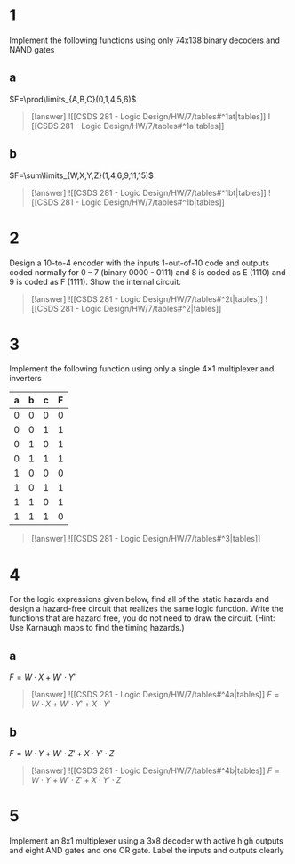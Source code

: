 # 1

Implement the following functions using only 74x138 binary decoders and NAND gates

## a

$F=\prod\limits_{A,B,C}(0,1,4,5,6)$

> [!answer]
> ![[CSDS 281 - Logic Design/HW/7/tables#^1at|tables]]
> ![[CSDS 281 - Logic Design/HW/7/tables#^1a|tables]]

## b

$F=\sum\limits_{W,X,Y,Z}(1,4,6,9,11,15)$

> [!answer]
> ![[CSDS 281 - Logic Design/HW/7/tables#^1bt|tables]]
> ![[CSDS 281 - Logic Design/HW/7/tables#^1b|tables]]

# 2

Design a 10-to-4 encoder with the inputs 1-out-of-10 code and outputs coded normally for 0 – 7 (binary 0000 - 0111) and 8 is coded as E (1110) and 9 is coded as F (1111). Show the internal circuit.

> [!answer]
> ![[CSDS 281 - Logic Design/HW/7/tables#^2t|tables]]
> ![[CSDS 281 - Logic Design/HW/7/tables#^2|tables]]

# 3

Implement the following function using only a single 4×1 multiplexer and inverters

| a   | b   | c   | F   |
| --- | --- | --- | --- |
| 0   | 0   | 0   | 0   |
| 0   | 0   | 1   | 1   |
| 0   | 1   | 0   | 1   |
| 0   | 1   | 1   | 1   |
| 1   | 0   | 0   | 0   |
| 1   | 0   | 1   | 1   |
| 1   | 1   | 0   | 1   |
| 1   | 1   | 1   | 0   |

> [!answer]
> ![[CSDS 281 - Logic Design/HW/7/tables#^3|tables]]

# 4

For the logic expressions given below, find all of the static hazards and design a hazard-free circuit that realizes the same logic function. Write the functions that are hazard free, you do not need to draw the circuit. (Hint: Use Karnaugh maps to find the timing hazards.)

## a

$F=W\cdot X+W'\cdot Y'$

> [!answer]
> ![[CSDS 281 - Logic Design/HW/7/tables#^4a|tables]]
> $F=W\cdot X+W'\cdot Y'+X\cdot Y'$

## b

$F=W\cdot Y+W'\cdot Z'+X\cdot Y'\cdot Z$

> [!answer]
> ![[CSDS 281 - Logic Design/HW/7/tables#^4b|tables]]
> $F=W\cdot Y+W'\cdot Z'+X\cdot Y'\cdot Z$
> 

# 5

Implement an 8x1 multiplexer using a 3x8 decoder with active high outputs and eight AND gates and one OR gate. Label the inputs and outputs clearly